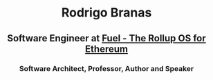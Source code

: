 <h1 align="center">Rodrigo Branas</h1>
<h2 align="center">Software Engineer at <a href="https://fuel.network">Fuel - The Rollup OS for Ethereum</a></h2>
<h3 align="center">Software Architect, Professor, Author and Speaker</h3>
